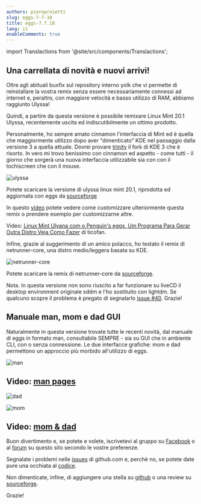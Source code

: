 ```yaml
---
authors: pieroproietti
slug: eggs-7-7-18
title: eggs-7.7.18
lang: it
enableComments: true
---
```

import Translactions from '@site/src/components/Translactions';

<Translactions />

## Una carrellata di novità e nuovi arrivi!

Oltre agli abituali buxfix sul repository interno yolk che vi permette di reinstallare la vostra remix senza essere necessariamente connessi ad internet e, peraltro, con maggiore velocità e basso utilizzo di RAM, abbiamo raggiunto Ulyssa!


Quindi, a partire da questa versione è possibile remixare Linux Mint 20.1 Ulyssa, recentemente uscita ed indiscutibilmente un ottimo prodotto.

Personalmente, ho sempre amato cinnamon l'interfaccia di Mint ed è quella che maggiormente utilizzo dopo aver "dimenticato" KDE nel passaggio dalla versione 3 a quella attuale. Dovrei provare [trinity](https://www.trinitydesktop.org/) il fork di KDE 3 che è risorto. In vero mi trovo benissimo con cinnamon ed aspetto - come tutti - il giorno che sorgerà una nuova interfaccia utilizzabile sia con con il tochiscreen che con il mouse.


![ulyssa](/images/ulyssa.png)

Potete scaricare la versione di ulyssa linux mint 20.1, riprodotta ed aggiornata con eggs da [sourceforge](https://sourceforge.net/projects/penguins-eggs/files/iso/linuxmint/ulyssa/)

In questo [video](https://youtu.be/_xVA8XLGDWc) potete vedere come customizzare ulteriormente questa remix o prendere esempio per customizzarne altre. 

 Video: [Linux Mint Ulyana com o Penguin's eggs, Um Programa Para Gerar Outra Distro Veja Como Fazer](https://www.youtube.com/watch?v=9_DSVna3R2s) di ticofan.

Infine, grazie al suggerimento di un amico polacco, ho testato il remix di netrunner-core, una distro medio/leggera basata su KDE.

![netrunner-core](/images/netrunner-core.png)

Potete scaricare la remix di netrunner-core da [sourceforge](https://sourceforge.net/projects/penguins-eggs/files/iso/netrunner-core/).

Nota. In questa versione non sono riuscito a far funzionare su liveCD il desktop environment originale sddm e l'ho sostituito con lightdm. Se qualcuno scopre il problema è pregato di segnalarlo [issue #40](https://github.com/pieroproietti/penguins-eggs/issues/40). Grazie!

## Manuale man, mom e dad GUI

Naturalmente in questa versione trovate tutte le recenti novità, dal manuale di eggs in formato man, consultabile SEMPRE - sia su GUI che in ambiente CLI, con o senza connessione. Le due interfacce grafiche: mom e dad permettono un approccio più morbido all'utilizzo di eggs.

![man](/images/man.png)

## Video: [man pages](https://youtu.be/YYIzf0DDQyg)

![dad](/images/dad.png)

![mom](/images/mom.png)

## Video: [mom & dad](https://youtu.be/SahZOR9ZLmg)


Buon divertimento e, se potete e volete, iscrivetevi al gruppo su [Facebook](https://www.facebook.com/groups/128861437762355) o al [forum](https://penguins-eggs.net/forum/) su questo sito secondo le vostre preferenze. 

Segnalate i problemi nelle [issues](https://github.com/pieroproietti/penguins-eggs/issues) di github.com e, perchè no, se potete date pure una occhiata al [codice](https://github.com/pieroproietti/penguins-eggs).

Non dimenticate, infine, di aggiungere una stella su [github](https://github.com/pieroproietti/penguins-eggs) o una review su [sourceforge](https://sourceforge.net/projects/penguins-eggs/).


Grazie!
